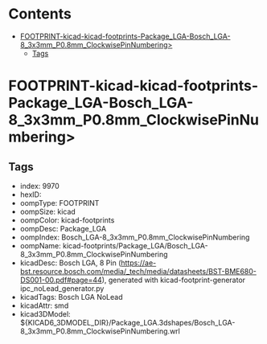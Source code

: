 



Contents
========

* [FOOTPRINT-kicad-kicad-footprints-Package_LGA-Bosch_LGA-8_3x3mm_P0.8mm_ClockwisePinNumbering>](#footprint-kicad-kicad-footprints-package_lga-bosch_lga-8_3x3mm_p08mm_clockwisepinnumbering)
	* [Tags](#tags)

# FOOTPRINT-kicad-kicad-footprints-Package_LGA-Bosch_LGA-8_3x3mm_P0.8mm_ClockwisePinNumbering>

## Tags

- index: 9970
- hexID: 
- oompType: FOOTPRINT
- oompSize: kicad
- oompColor: kicad-footprints
- oompDesc: Package_LGA
- oompIndex: Bosch_LGA-8_3x3mm_P0.8mm_ClockwisePinNumbering
- oompName: kicad-footprints/Package_LGA/Bosch_LGA-8_3x3mm_P0.8mm_ClockwisePinNumbering
- kicadDesc: Bosch  LGA, 8 Pin (https://ae-bst.resource.bosch.com/media/_tech/media/datasheets/BST-BME680-DS001-00.pdf#page=44), generated with kicad-footprint-generator ipc_noLead_generator.py
- kicadTags: Bosch LGA NoLead
- kicadAttr: smd
- kicad3DModel: ${KICAD6_3DMODEL_DIR}/Package_LGA.3dshapes/Bosch_LGA-8_3x3mm_P0.8mm_ClockwisePinNumbering.wrl
